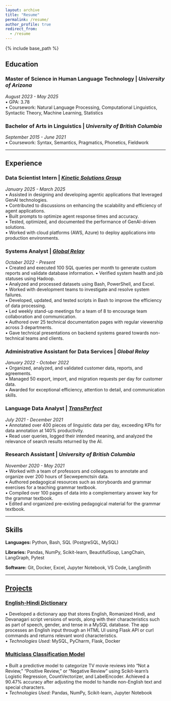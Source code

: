 ```yaml
---
layout: archive
title: "Resume"
permalink: /resume/
author_profile: true
redirect_from:
  - /resume
---
```


{% include base_path %}

## Education

### **Master of Science in Human Language Technology |** *University of Arizona*  
*August 2023 - May 2025*  
  • GPA: 3.78  
  • Coursework: Natural Language Processing, Computational Linguistics, Syntactic Theory, Machine Learning, Statistics  

### **Bachelor of Arts in Linguistics |** *University of British Columbia*  
*September 2015 - June 2021*  
  • Coursework: Syntax, Semantics, Pragmatics, Phonetics, Fieldwork  

---
## Experience

### **Data Scientist Intern |** *[Kinetic Solutions Group](https://ksgai.com/)*  
*January 2025 - March 2025*  
  • Assisted in designing and developing agentic applications that leveraged GenAI technologies.  
  • Contributed to discussions on enhancing the scalability and efficiency of agent applications.  
  • Built prompts to optimize agent response times and accuracy.  
  • Tested, optimized, and documented the performance of GenAI-driven solutions.  
  • Worked with cloud platforms (AWS, Azure) to deploy applications into production environments.  

### **Systems Analyst |** *[Global Relay](https://www.globalrelay.com/)*  
*October 2022 - Present*  
  • Created and executed 100 SQL queries per month to generate custom reports and validate database information. 
  • Verified system health and job statuses using Hadoop.  
  • Analyzed and processed datasets using Bash, PowerShell, and Excel.  
  • Worked with development teams to investigate and resolve system failures.  
  • Developed, updated, and tested scripts in Bash to improve the efficiency of data processing.  
  • Led weekly stand-up meetings for a team of 8 to encourage team collaboration and communication.  
  • Authored over 25 technical documentation pages with regular viewership across 3 departments.  
  • Gave technical presentations on backend systems geared towards non-technical teams and clients.  

### **Administrative Assistant for Data Services |** *Global Relay*  
*January 2022 - October 2022*  
  • Organized, analyzed, and validated customer data, reports, and agreements.  
  • Managed 50 export, import, and migration requests per day for customer data.  
  • Awarded for exceptional efficiency, attention to detail, and communication skills.  

### **Language Data Analyst |** *[TransPerfect](https://www.transperfect.com/)*  
*July 2021 - December 2021*  
  • Annotated over 400 pieces of linguistic data per day, exceeding KPIs for data annotation at 140% productivity.  
  • Read user queries, logged their intended meaning, and analyzed the relevance of search results returned by the AI.  

### **Research Assistant |** *University of British Columbia*  
*November 2020 - May 2021*  
  • Worked with a team of professors and colleagues to annotate and organize over 200 hours of Secwepemctsín data.  
  • Authored pedagogical resources such as storyboards and grammar exercises for a teaching grammar textbook.  
  • Compiled over 100 pages of data into a complementary answer key for the grammar textbook.  
  • Edited and organized pre-existing pedagogical material for the grammar textbook.  

---
## Skills  

**Languages:** Python, Bash, SQL (PostgreSQL, MySQL)  

**Libraries:** Pandas, NumPy, Scikit-learn, BeautifulSoup, LangChain, LangGraph, Pytest  

**Software:** Git, Docker, Excel, Jupyter Notebook, VS Code, LangSmith 

---
## [Projects](https://acooke82.github.io/portfolio/)

### **[English-Hindi Dictionary](https://github.com/acooke82/english-hindi-dictionary/tree/main)**  
  • Developed a dictionary app that stores English, Romanized Hindi, and Devanagari script versions of words, along with their characteristics such as part of speech, gender, and tense in a MySQL database. The app processes an English input through an HTML UI using Flask API or curl commands and returns relevant word characteristics.  
  • *Technologies Used:* MySQL, PyCharm, Flask, Docker  

### **[Multiclass Classification Model](https://github.com/acooke82/multiclass_classification_model)**  
  • Built a predictive model to categorize TV movie reviews into “Not a Review,” “Positive Review,” or “Negative Review” using Scikit-learn’s Logistic Regression, CountVectorizer, and LabelEncoder. Achieved a 90.47% accuracy after adjusting the model to handle non-English text and special characters.  
  • *Technologies Used:* Pandas, NumPy, Scikit-learn, Jupyter Notebook
